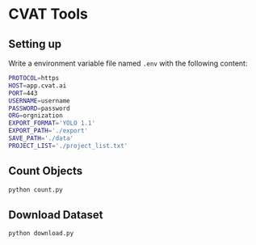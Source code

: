 # CVAT Tools

## Setting up

Write a environment variable file named `.env` with the following content:

```bash
PROTOCOL=https
HOST=app.cvat.ai
PORT=443
USERNAME=username
PASSWORD=password
ORG=orgnization
EXPORT_FORMAT='YOLO 1.1'
EXPORT_PATH='./export'
SAVE_PATH='./data'
PROJECT_LIST='./project_list.txt'
```

## Count Objects

```bash
python count.py
```

## Download Dataset

```bash
python download.py
```
